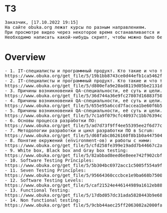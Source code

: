 <h1>ТЗ</h1>
<pre>
Заказчик, [17.10.2022 19:15]
На сайте obuka.org лежат курсы по разным направлениям. 
При просмотре видео через некоторое время останавливается и требует подписку для дальнейшего просмотра видео.
Необходимо написать какой-нибудь скрипт, чтобы можно было без проблем смотреть все видео.
</pre>
<h1>Overview</h1>
<pre>- 1. IT-специалисты и программный продукт. Кто такие и что такое? Часть 1:
https://www.obuka.org/get_file/5/19b1bb8743ce0d44efb1ca5462f96b86/33000/33195/33195.mp4/?rnd=1666112454355
- 2. IT-специалисты и программный продукт. Кто такие и что такое? Часть 2:
https://www.obuka.org/get_file/5/d800efa9e20ad8119d05be2131deadce/33000/33196/33196.mp4/?rnd=1666112455190
- 3. Причины возникновения QA-специальности, её суть и цели. Часть 1:
https://www.obuka.org/get_file/5/36d744a36e9fc27807d16883f503ed41/33000/33197/33197.mp4/?rnd=1666112455904
- 4. Причины возникновения QA-специальности, её суть и цели. Часть 2:
https://www.obuka.org/get_file/5/655e95a6ccd7faccea1be60f6b5078ce/33000/33198/33198.mp4/?rnd=1666112456666
- 5. Причины возникновения QA-специальности, её суть и цели. Часть 3:
https://www.obuka.org/get_file/5/7c1a9f079cfc40937c1bb76394c26d53/33000/33199/33199.mp4/?rnd=1666112457561
- 6. Основы процесса разработки ПО:
https://www.obuka.org/get_file/5/ad7d73f9ff4ee55395ee2f6d77cf03dd/33000/33200/33200.mp4/?rnd=1666112458339
- 7. Методологии разработки и цикл разработки ПО в Scrum:
https://www.obuka.org/get_file/5/d68fabc8626160f8b1b0a44750439e29/33000/33201/33201.mp4/?rnd=1666112459061
- 8. Понятие окружений (environment-ов) и работы с ними:
https://www.obuka.org/get_file/5/cfd258fe399e19add7b44667c2a0ea85/33000/33202/33202.mp4/?rnd=1666112459788
- 9. White box, Black box and Gray box testing:
https://www.obuka.org/get_file/5/82abbad8eed6e8eee742f902cbfb33e4/33000/33203/33203.mp4/?rnd=1666112460619
- 10. Software Testing Principles:
https://www.obuka.org/get_file/5/5b304bc6972acc1c5005f554a9f453a9/33000/33204/33204.mp4/?rnd=1666112461326
- 11. Seven Testing Principles:
https://www.obuka.org/get_file/5/95664360cccbce1e9ba668b7500b025e/33000/33205/33205.mp4/?rnd=1666112462029
- 12. Software Testing Levels:
https://www.obuka.org/get_file/5/caf21524e446144989a1612eb88e11b7/33000/33206/33206.mp4/?rnd=1666112462761
- 13. Functional Testing:
https://www.obuka.org/get_file/5/17dbd057dc31ada5828443b9e6882590/33000/33207/33207.mp4/?rnd=1666112463639
- 14. Non functional testing:
https://www.obuka.org/get_file/5/9cbb44aec25ff2063082a2000faa8b4d/33000/33208/33208.mp4/?rnd=1666112464381
</pre>